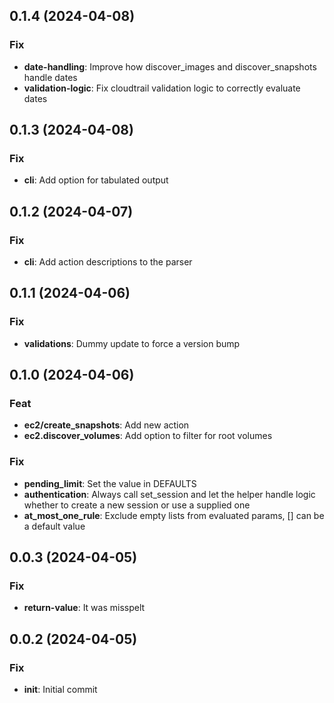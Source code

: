 ## 0.1.4 (2024-04-08)

### Fix

- **date-handling**: Improve how discover_images and discover_snapshots handle dates
- **validation-logic**: Fix cloudtrail validation logic to correctly evaluate dates

## 0.1.3 (2024-04-08)

### Fix

- **cli**: Add option for tabulated output

## 0.1.2 (2024-04-07)

### Fix

- **cli**: Add action descriptions to the parser

## 0.1.1 (2024-04-06)

### Fix

- **validations**: Dummy update to force a version bump

## 0.1.0 (2024-04-06)

### Feat

- **ec2/create_snapshots**: Add new action
- **ec2.discover_volumes**: Add option to filter for root volumes

### Fix

- **pending_limit**: Set the value in DEFAULTS
- **authentication**: Always call set_session and let the helper handle logic whether to create a new session or use a supplied one
- **at_most_one_rule**: Exclude empty lists from evaluated params, [] can be a default value

## 0.0.3 (2024-04-05)

### Fix

- **return-value**: It was misspelt

## 0.0.2 (2024-04-05)

### Fix

- **init**: Initial commit
